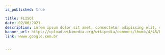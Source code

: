 ```yaml
---
is_published: true

title: FLISOl
date: 02/06/2021
description: Lorem ipsum dolor sit amet, consectetur adipiscing elit, sed do eiusmod tempor incididunt ut labore et dolore magna aliqua. Augue interdum velit euismod in pellentesque massa. In mollis nunc sed id. 
banner_url: https://upload.wikimedia.org/wikipedia/commons/thumb/4/48/Logo_FLISoL_2015.svg/1280px-Logo_FLISoL_2015.svg.png
link: wwww.google.com.br


---
```

